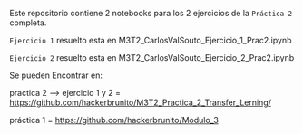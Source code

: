 Este repositorio contiene 2 notebooks para los 2 ejercicios de la `Práctica 2` completa.

`Ejercicio 1` resuelto esta en M3T2_CarlosValSouto_Ejercicio_1_Prac2.ipynb

`Ejercicio 2` resuelto esta en M3T2_CarlosValSouto_Ejercicio_2_Prac2.ipynb

Se pueden Encontrar en:

practica 2 --> ejercicio 1 y 2   =  https://github.com/hackerbrunito/M3T2_Practica_2_Transfer_Lerning/

práctica 1 = https://github.com/hackerbrunito/Modulo_3
